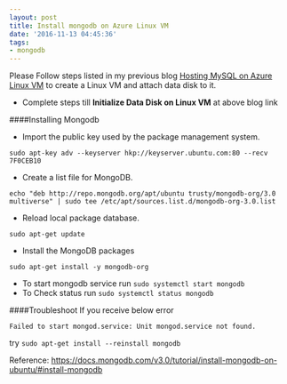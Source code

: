 ```yaml
---
layout: post
title: Install mongodb on Azure Linux VM
date: '2016-11-13 04:45:36'
tags:
- mongodb
---
```


Please Follow steps listed in my previous blog 
[Hosting MySQL on Azure Linux VM](/hosting-mysql-on-azure-linux-vm/) to create a Linux VM and attach data disk to it.

* Complete steps till **Initialize Data Disk on Linux VM**  at above blog link

####Installing Mongodb
* Import the public key used by the package management system.


```
sudo apt-key adv --keyserver hkp://keyserver.ubuntu.com:80 --recv 7F0CEB10
```

* Create a list file for MongoDB.

```
echo "deb http://repo.mongodb.org/apt/ubuntu trusty/mongodb-org/3.0 multiverse" | sudo tee /etc/apt/sources.list.d/mongodb-org-3.0.list
```
* Reload local package database.
```
sudo apt-get update
```
* Install the MongoDB packages
```
sudo apt-get install -y mongodb-org
```


* To start mongodb service run `sudo systemctl start mongodb`
* To Check status run `sudo systemctl status mongodb`

####Troubleshoot
If you receive below error
```
Failed to start mongod.service: Unit mongod.service not found.
```
try `sudo apt-get install --reinstall mongodb`

Reference: 
https://docs.mongodb.com/v3.0/tutorial/install-mongodb-on-ubuntu/#install-mongodb

